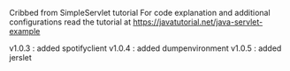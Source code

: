Cribbed from SimpleServlet tutorial
For code explanation and additional configurations read the tutorial at https://javatutorial.net/java-servlet-example

v1.0.3 : added spotifyclient
v1.0.4 : added dumpenvironment
v1.0.5 : added jerslet
